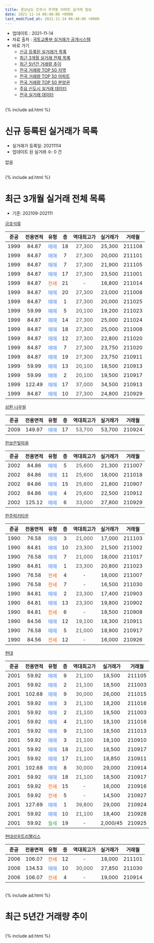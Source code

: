 ```yaml
---
title: 경상남도 진주시 주약동 아파트 실거래 정보
date: 2021-11-14 06:48:06 +0900
last_modified_at: 2021-11-14 06:48:06 +0900
---
```


* 업데이트 : 2021-11-14
* 자료 출처 : [국토교통부 실거래가 공개시스템](http://rt.molit.go.kr)
* 바로 가기
    * [신규 등록된 실거래가 목록](#신규-등록된-실거래가-목록)
    * [최근 3개월 실거래 전체 목록](#최근-3개월-실거래-전체-목록)
    * [최근 5년간 거래량 추이](#최근-5년간-거래량-추이)
    * [전국 거래량 TOP 50 지역](https://inasie.github.io/apt-trade-info/최근-3개월-전국에서-가장-거래가-많이-발생한-지역)
    * [전국 거래량 TOP 50 아파트](https://inasie.github.io/apt-trade-info/최근-3개월-전국에서-가장-거래가-많이-발생한-아파트)
    * [전국 거래량 TOP 50 분양권](https://inasie.github.io/apt-trade-info/최근-3개월-전국에서-가장-거래가-많이-발생한-분양권)
    * [주요 신도시 실거래 데이터](https://inasie.github.io/apt-trade-info/주요-신도시)
    * [전국 실거래 데이터](https://inasie.github.io/apt-trade-info/전국)
<br>
{% include ad.html %}
<br>

# 신규 등록된 실거래가 목록
* 실거래가 등록일: 20211114
* 업데이트 된 실거래 수: 0 건

없음

<br>
{% include ad.html %}
<br>

# 최근 3개월 실거래 전체 목록
* 기준: 202109-202111


[금호석류](https://search.naver.com/search.naver?query=%EA%B2%BD%EC%83%81%EB%82%A8%EB%8F%84+%EC%A7%84%EC%A3%BC%EC%8B%9C+%EC%A3%BC%EC%95%BD%EB%8F%99+%EA%B8%88%ED%98%B8%EC%84%9D%EB%A5%98)

|준공|전용면적|유형|층|역대최고가|실거래가|거래월|
|:---:|:---:|:---:|:---:|:---:|:---:|:---:|
|1999|84.87|<span style="color:#4285f3">매매</span>|18|<span style="color:#444444">27,300</span>|25,300|211108|
|1999|84.87|<span style="color:#4285f3">매매</span>|7|<span style="color:#444444">27,300</span>|20,000|211101|
|1999|84.87|<span style="color:#4285f3">매매</span>|7|<span style="color:#444444">27,300</span>|21,900|211105|
|1999|84.87|<span style="color:#4285f3">매매</span>|17|<span style="color:#444444">27,300</span>|23,500|211001|
|1999|84.87|<span style="color:#ff5a00">전세</span>|21|<span style="color:#444444">-</span>|16,800|211014|
|1999|84.87|<span style="color:#4285f3">매매</span>|20|<span style="color:#444444">27,300</span>|23,000|211008|
|1999|84.87|<span style="color:#4285f3">매매</span>|1|<span style="color:#444444">27,300</span>|20,000|211025|
|1999|59.99|<span style="color:#4285f3">매매</span>|5|<span style="color:#444444">20,100</span>|19,200|211023|
|1999|84.87|<span style="color:#4285f3">매매</span>|14|<span style="color:#444444">27,300</span>|25,000|211024|
|1999|84.87|<span style="color:#4285f3">매매</span>|18|<span style="color:#444444">27,300</span>|25,000|211008|
|1999|84.87|<span style="color:#4285f3">매매</span>|12|<span style="color:#444444">27,300</span>|22,800|211020|
|1999|84.87|<span style="color:#4285f3">매매</span>|7|<span style="color:#444444">27,300</span>|23,750|211020|
|1999|84.87|<span style="color:#4285f3">매매</span>|19|<span style="color:#444444">27,300</span>|23,750|210911|
|1999|59.99|<span style="color:#4285f3">매매</span>|13|<span style="color:#444444">20,100</span>|18,500|210913|
|1999|59.99|<span style="color:#4285f3">매매</span>|2|<span style="color:#444444">20,100</span>|19,500|210917|
|1999|122.49|<span style="color:#4285f3">매매</span>|17|<span style="color:#444444">37,000</span>|34,500|210913|
|1999|84.87|<span style="color:#4285f3">매매</span>|10|<span style="color:#444444">27,300</span>|24,800|210929|

[삼환 나우빌](https://search.naver.com/search.naver?query=%EA%B2%BD%EC%83%81%EB%82%A8%EB%8F%84+%EC%A7%84%EC%A3%BC%EC%8B%9C+%EC%A3%BC%EC%95%BD%EB%8F%99+%EC%82%BC%ED%99%98+%EB%82%98%EC%9A%B0%EB%B9%8C)

|준공|전용면적|유형|층|역대최고가|실거래가|거래월|
|:---:|:---:|:---:|:---:|:---:|:---:|:---:|
|2009|149.97|<span style="color:#4285f3">매매</span>|17|<span style="color:#444444">53,700</span>|53,700|210924|

[한보은빛마을](https://search.naver.com/search.naver?query=%EA%B2%BD%EC%83%81%EB%82%A8%EB%8F%84+%EC%A7%84%EC%A3%BC%EC%8B%9C+%EC%A3%BC%EC%95%BD%EB%8F%99+%ED%95%9C%EB%B3%B4%EC%9D%80%EB%B9%9B%EB%A7%88%EC%9D%84)

|준공|전용면적|유형|층|역대최고가|실거래가|거래월|
|:---:|:---:|:---:|:---:|:---:|:---:|:---:|
|2002|84.86|<span style="color:#4285f3">매매</span>|5|<span style="color:#444444">25,600</span>|21,300|211007|
|2002|84.86|<span style="color:#4285f3">매매</span>|11|<span style="color:#444444">25,600</span>|18,000|211018|
|2002|84.86|<span style="color:#4285f3">매매</span>|15|<span style="color:#444444">25,600</span>|21,800|210907|
|2002|84.86|<span style="color:#4285f3">매매</span>|4|<span style="color:#444444">25,600</span>|22,500|210912|
|2002|125.12|<span style="color:#4285f3">매매</span>|6|<span style="color:#444444">33,000</span>|27,800|210929|

[한주럭키타운](https://search.naver.com/search.naver?query=%EA%B2%BD%EC%83%81%EB%82%A8%EB%8F%84+%EC%A7%84%EC%A3%BC%EC%8B%9C+%EC%A3%BC%EC%95%BD%EB%8F%99+%ED%95%9C%EC%A3%BC%EB%9F%AD%ED%82%A4%ED%83%80%EC%9A%B4)

|준공|전용면적|유형|층|역대최고가|실거래가|거래월|
|:---:|:---:|:---:|:---:|:---:|:---:|:---:|
|1990|76.58|<span style="color:#4285f3">매매</span>|3|<span style="color:#444444">21,000</span>|17,000|211103|
|1990|84.81|<span style="color:#4285f3">매매</span>|10|<span style="color:#444444">23,300</span>|21,500|211002|
|1990|76.58|<span style="color:#4285f3">매매</span>|7|<span style="color:#444444">21,000</span>|18,000|211017|
|1990|84.81|<span style="color:#4285f3">매매</span>|1|<span style="color:#444444">23,300</span>|20,800|211023|
|1990|76.58|<span style="color:#ff5a00">전세</span>|4|<span style="color:#444444">-</span>|18,000|211007|
|1990|76.58|<span style="color:#ff5a00">전세</span>|7|<span style="color:#444444">-</span>|16,500|211030|
|1990|84.81|<span style="color:#4285f3">매매</span>|2|<span style="color:#444444">23,300</span>|17,400|210903|
|1990|84.81|<span style="color:#4285f3">매매</span>|13|<span style="color:#444444">23,300</span>|19,800|210902|
|1990|84.81|<span style="color:#ff5a00">전세</span>|6|<span style="color:#444444">-</span>|18,500|210908|
|1990|84.56|<span style="color:#4285f3">매매</span>|12|<span style="color:#444444">19,100</span>|18,300|210911|
|1990|76.58|<span style="color:#4285f3">매매</span>|5|<span style="color:#444444">21,000</span>|18,900|210917|
|1990|84.56|<span style="color:#ff5a00">전세</span>|12|<span style="color:#444444">-</span>|16,000|210926|

[현대](https://search.naver.com/search.naver?query=%EA%B2%BD%EC%83%81%EB%82%A8%EB%8F%84+%EC%A7%84%EC%A3%BC%EC%8B%9C+%EC%A3%BC%EC%95%BD%EB%8F%99+%ED%98%84%EB%8C%80)

|준공|전용면적|유형|층|역대최고가|실거래가|거래월|
|:---:|:---:|:---:|:---:|:---:|:---:|:---:|
|2001|59.92|<span style="color:#4285f3">매매</span>|9|<span style="color:#444444">21,100</span>|18,500|211105|
|2001|59.92|<span style="color:#4285f3">매매</span>|2|<span style="color:#444444">21,100</span>|18,500|211003|
|2001|102.68|<span style="color:#4285f3">매매</span>|9|<span style="color:#444444">30,000</span>|26,000|211015|
|2001|59.92|<span style="color:#4285f3">매매</span>|3|<span style="color:#444444">21,100</span>|18,200|211016|
|2001|59.92|<span style="color:#4285f3">매매</span>|2|<span style="color:#444444">21,100</span>|18,500|211003|
|2001|59.92|<span style="color:#4285f3">매매</span>|4|<span style="color:#444444">21,100</span>|18,100|211016|
|2001|59.92|<span style="color:#4285f3">매매</span>|9|<span style="color:#444444">21,100</span>|18,500|211013|
|2001|59.92|<span style="color:#4285f3">매매</span>|3|<span style="color:#444444">21,100</span>|18,100|210910|
|2001|59.92|<span style="color:#4285f3">매매</span>|18|<span style="color:#444444">21,100</span>|18,500|210917|
|2001|59.92|<span style="color:#4285f3">매매</span>|17|<span style="color:#444444">21,100</span>|18,850|210911|
|2001|102.68|<span style="color:#4285f3">매매</span>|8|<span style="color:#444444">30,000</span>|29,000|210914|
|2001|59.92|<span style="color:#4285f3">매매</span>|18|<span style="color:#444444">21,100</span>|18,500|210917|
|2001|59.92|<span style="color:#ff5a00">전세</span>|15|<span style="color:#444444">-</span>|16,000|210916|
|2001|59.92|<span style="color:#ff5a00">전세</span>|5|<span style="color:#444444">-</span>|14,500|210927|
|2001|127.69|<span style="color:#4285f3">매매</span>|1|<span style="color:#444444">39,800</span>|29,000|210924|
|2001|59.92|<span style="color:#4285f3">매매</span>|10|<span style="color:#444444">21,100</span>|18,400|210928|
|2001|59.92|<span style="color:#34a853">월세</span>|19|<span style="color:#444444">-</span>|2,000/45|210925|


<script async src="//pagead2.googlesyndication.com/pagead/js/adsbygoogle.js"></script>
<!-- 기본 -->
<ins class="adsbygoogle"
     style="display:block"
     data-ad-client="ca-pub-2446590836940007"
     data-ad-slot="1659523306"
     data-ad-format="auto"
     data-full-width-responsive="true"></ins>
<script>
(adsbygoogle = window.adsbygoogle || []).push({});
</script>


[현대성우트리팰리스](https://search.naver.com/search.naver?query=%EA%B2%BD%EC%83%81%EB%82%A8%EB%8F%84+%EC%A7%84%EC%A3%BC%EC%8B%9C+%EC%A3%BC%EC%95%BD%EB%8F%99+%ED%98%84%EB%8C%80%EC%84%B1%EC%9A%B0%ED%8A%B8%EB%A6%AC%ED%8C%B0%EB%A6%AC%EC%8A%A4)

|준공|전용면적|유형|층|역대최고가|실거래가|거래월|
|:---:|:---:|:---:|:---:|:---:|:---:|:---:|
|2006|106.07|<span style="color:#ff5a00">전세</span>|12|<span style="color:#444444">-</span>|18,000|211101|
|2006|134.53|<span style="color:#4285f3">매매</span>|10|<span style="color:#444444">30,000</span>|27,850|211030|
|2006|106.07|<span style="color:#ff5a00">전세</span>|4|<span style="color:#444444">-</span>|19,000|210914|


<br>
{% include ad.html %}
<br>

# 최근 5년간 거래량 추이


<div style="width:100%;">
    <canvas id="deal_progress" height="200"></canvas>
</div>

<script>
new Chart(document.getElementById("deal_progress"), {
    type: 'line',
    data: {
        labels: ['201611','201612','201701','201702','201703','201704','201705','201706','201707','201708','201709','201710','201711','201712','201801','201802','201803','201804','201805','201806','201807','201808','201809','201810','201811','201812','201901','201902','201903','201904','201905','201906','201907','201908','201909','201910','201911','201912','202001','202002','202003','202004','202005','202006','202007','202008','202009','202010','202011','202012','202101','202102','202103','202104','202105','202106','202107','202108','202109','202110','202111'],
        datasets: [{
            label: '매매',
            pointRadius: 1,
            data: [22, 20, 21, 20, 17, 16, 8, 17, 15, 15, 14, 12, 14, 14, 21, 16, 11, 12, 10, 5, 10, 8, 11, 20, 7, 11, 8, 5, 9, 12, 17, 11, 10, 17, 15, 24, 21, 33, 19, 21, 9, 17, 21, 16, 19, 16, 19, 31, 50, 38, 28, 20, 23, 36, 33, 36, 23, 14, 20, 20, 5],
            borderColor: "rgba(255, 201, 14, 1)",
            backgroundColor: "rgba(255, 201, 14, 0.5)",
            fill: false,
            lineTension: 0
        },{
            label: '전월세',
            pointRadius: 1,
            data: [7, 6, 6, 11, 7, 5, 5, 4, 5, 2, 7, 7, 11, 10, 11, 6, 11, 7, 6, 5, 6, 7, 8, 3, 4, 4, 9, 11, 3, 4, 5, 3, 10, 4, 9, 11, 7, 7, 16, 18, 9, 8, 7, 3, 10, 4, 7, 4, 13, 8, 8, 7, 8, 16, 5, 8, 5, 6, 6, 3, 1],
            borderColor: "rgba(0, 141, 185, 1)",
            backgroundColor: "rgba(0, 141, 185, 0.5)",
            fill: false,
            lineTension: 0
        }
        ]
    },
    options: {
        responsive: true,
        title: {
            display: false
        },
        tooltips: {
            mode: 'index',
            intersect: false
        },
        hover: {
            mode: 'nearest',
            intersect: true
        },
        scales: {
            xAxes: [{
                display: true,
                scaleLabel: {
                    display: true,
                    labelString: '년/월'
                }
            }],
            yAxes: [{
                display: true,
                ticks: {
                    suggestedMin: 0,
                },
                scaleLabel: {
                    display: true,
                    labelString: '실거래 수'
                }
            }]
        }
    }
});

</script>


<br>
{% include ad.html %}
<br>

